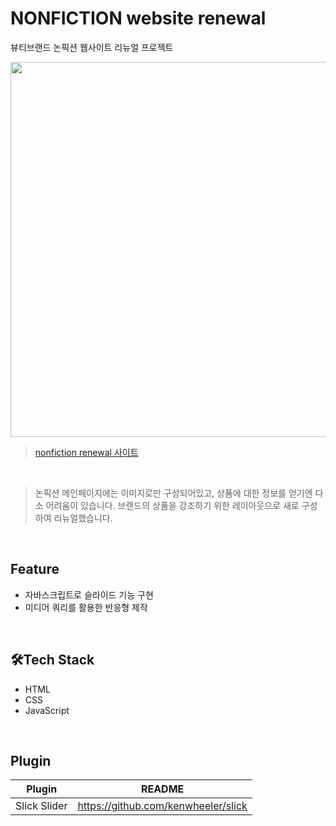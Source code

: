 # NONFICTION website renewal
뷰티브랜드 논픽션 웹사이트 리뉴얼 프로젝트<br>

<img src="https://user-images.githubusercontent.com/77706805/112871946-c407c780-90fa-11eb-9bf5-520e8d811dbd.png" height="600">

> [nonfiction renewal 사이트](http://shj6837.dothome.co.kr/renewalpj)
<br>

 
> 논픽션 메인페이지에는 이미지로만 구성되어있고, 상품에 대한 정보를 얻기엔 다소 어려움이 있습니다. 브랜드의 상품을 강조하기 위한 레이아웃으로 새로 구성하여 리뉴얼했습니다.
<br>


## Feature
- 자바스크립트로 슬라이드 기능 구현
- 미디어 쿼리를 활용한 반응형 제작
<br>

## 🛠Tech Stack
- HTML
- CSS
- JavaScript
<br>

## Plugin
| Plugin | README |
| ------ | ------ |
| Slick Slider| https://github.com/kenwheeler/slick|
